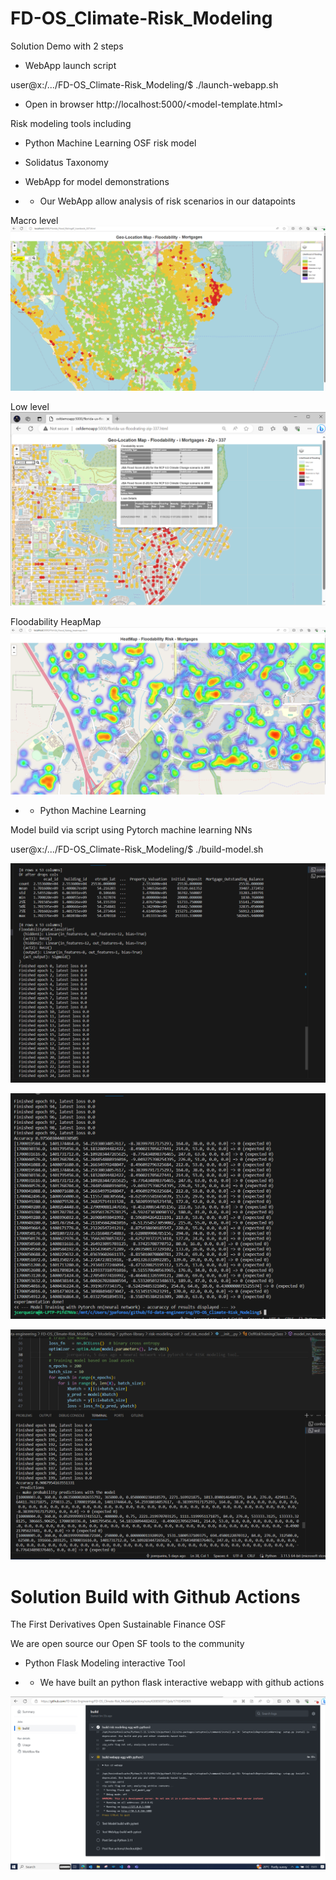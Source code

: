 
# FD-OS_Climate-Risk_Modeling

Solution Demo with 2 steps

  - WebApp launch script 

  user@x:/.../FD-OS_Climate-Risk_Modeling/$ ./launch-webapp.sh 

 -  Open in browser http://localhost:5000/<model-template.html> 

Risk modeling tools including

  - Python Machine Learning OSF risk model 

  - Solidatus Taxonomy 
  
  - WebApp for model demonstrations


  - - Our WebApp allow analysis of risk scenarios in our datapoints
  
  Macro level
![Alt text](images/floodability-macro-level-2.png?raw=true "Floodability risk macro-level")


  Low level
![Alt text](images/floodability-low-level-3.png?raw=true "Property detail low-level")


  Floodability HeapMap
![Alt text](images/floodability-heatmap-2.png?raw=true "Floodability HeapMap")



  - - Python Machine Learning

  Model build via script using Pytorch machine learning NNs 


  user@x:/.../FD-OS_Climate-Risk_Modeling/$ ./build-model.sh   
  
![Alt text](images/neural-training-1.png?raw=true "Model Training 1")

![Alt text](images/neural-training-2.png?raw=true "Model Training 2")

![Alt text](images/neural-training-3.png?raw=true "Model Training 3")

# Solution Build with Github Actions
The First Derivatives Open Sustainable Finance OSF 


  We are open source our Open SF tools to the community


  - Python Flask Modeling interactive Tool


  - - We have built an python flask interactive webapp with github actions

![Alt text](images/interactive-build-github.png?raw=true "Interactive build")


